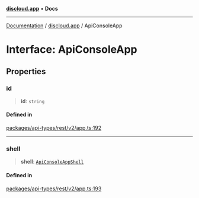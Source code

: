 [**discloud.app**](../README.md) • **Docs**

***

[Documentation](../../packages.md) / [discloud.app](../README.md) / ApiConsoleApp

# Interface: ApiConsoleApp

## Properties

### id

> **id**: `string`

#### Defined in

[packages/api-types/rest/v2/app.ts:192](https://github.com/discloud/discloud.app/blob/e957c12968777c01a56e127121040f7eaaf9b803/packages/api-types/rest/v2/app.ts#L192)

***

### shell

> **shell**: [`ApiConsoleAppShell`](ApiConsoleAppShell.md)

#### Defined in

[packages/api-types/rest/v2/app.ts:193](https://github.com/discloud/discloud.app/blob/e957c12968777c01a56e127121040f7eaaf9b803/packages/api-types/rest/v2/app.ts#L193)

